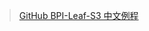 >[GitHub BPI-Leaf-S3 中文例程](https://github.com/BPI-STEAM/BPI-Leaf-S3-Doc/tree/main/Example/MicroPython-zh/) 

